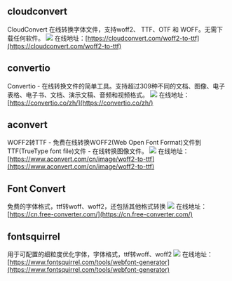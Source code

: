 ## cloudconvert
CloudConvert 在线转换字体文件，支持woff2、 TTF、OTF 和 WOFF。无需下载任何软件。
![](https://foruda.gitee.com/images/1725255472815641861/7f624394_8031453.jpeg)
在线地址：[https://cloudconvert.com/woff2-to-ttf](https://cloudconvert.com/woff2-to-ttf)

## convertio
Convertio - 在线转换文件的简单工具。支持超过309种不同的文档、图像、电子表格、电子书、文档、演示文稿、音频和视频格式。
![](https://foruda.gitee.com/images/1725255855552995282/395be153_8031453.jpeg)
在线地址：[https://convertio.co/zh/](https://convertio.co/zh/)

## aconvert
WOFF2转TTF - 免费在线转换WOFF2(Web Open Font Format)文件到TTF(TrueType font file)文件 - 在线转换图像文件。
![](https://foruda.gitee.com/images/1725255707801358677/aab21f5e_8031453.jpeg)
在线地址：[https://www.aconvert.com/cn/image/woff2-to-ttf](https://www.aconvert.com/cn/image/woff2-to-ttf)

## Font Convert
免费的字体格式，ttf转woff、woff2，还包括其他格式转换
![](https://foruda.gitee.com/images/1723705070319586890/94998013_8031453.jpeg)
在线地址：[https://cn.free-converter.com/](https://cn.free-converter.com/)

## fontsquirrel
用于可配置的细粒度优化字体，字体格式，ttf转woff、woff2
![](https://foruda.gitee.com/images/1723702396986137281/b494144f_8031453.jpeg)
在线地址：[https://www.fontsquirrel.com/tools/webfont-generator](https://www.fontsquirrel.com/tools/webfont-generator)